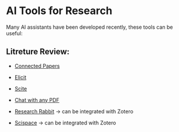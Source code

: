 # AI Tools for Research
Many AI assistants have been developed recently, these tools can be useful:

## Litreture Review:

- [Connected Papers](https://www.connectedpapers.com)

- [Elicit](https://elicit.org)

- [Scite](https://scite.ai)

- [Chat with any PDF](https://www.chatpdf.com)

- [Research Rabbit](https://researchrabbitapp.com) → can be integrated with Zotero

- [Scispace](https://typeset.io) → can be integrated with Zotero
